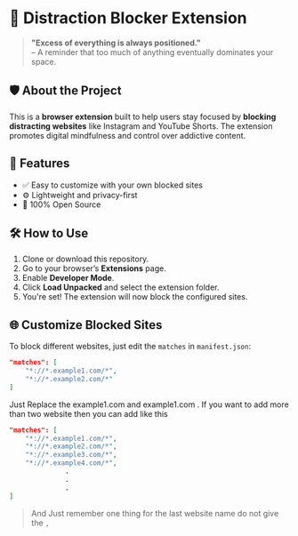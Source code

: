 # 📵 Distraction Blocker Extension

> **"Excess of everything is always positioned."**  
> – A reminder that too much of anything eventually dominates your space.

## 🛡️ About the Project

This is a **browser extension** built to help users stay focused by **blocking distracting websites** like Instagram and YouTube Shorts. The extension promotes digital mindfulness and control over addictive content.

## 🚀 Features

- ✅ Easy to customize with your own blocked sites
- ⚙️ Lightweight and privacy-first
- 📂 100% Open Source

## 🛠️ How to Use

1. Clone or download this repository.
2. Go to your browser’s **Extensions** page.
3. Enable **Developer Mode**.
4. Click **Load Unpacked** and select the extension folder.
5. You're set! The extension will now block the configured sites.

## 🌐 Customize Blocked Sites

To block different websites, just edit the `matches` in `manifest.json`:

```json
"matches": [
    "*://*.example1.com/*",
    "*://*.example2.com/*"
]
```

Just Replace the example1.com and example1.com . 
If you want to add more than two website then you can add like this 

```json
"matches": [
    "*://*.example1.com/*",
    "*://*.example2.com/*",
    "*://*.example3.com/*",
    "*://*.example4.com/*",
              . 
              . 
              . 
]
```

>And Just remember one thing for the last website name do not give the `,`